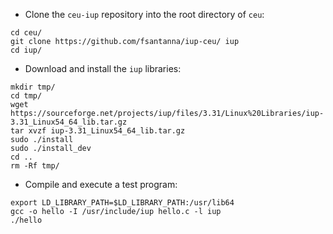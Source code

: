 - Clone the `ceu-iup` repository into the root directory of `ceu`:

```
cd ceu/
git clone https://github.com/fsantanna/iup-ceu/ iup
cd iup/
```

- Download and install the `iup` libraries:

```
mkdir tmp/
cd tmp/
wget https://sourceforge.net/projects/iup/files/3.31/Linux%20Libraries/iup-3.31_Linux54_64_lib.tar.gz
tar xvzf iup-3.31_Linux54_64_lib.tar.gz
sudo ./install
sudo ./install_dev
cd ..
rm -Rf tmp/
```

- Compile and execute a test program:

```
export LD_LIBRARY_PATH=$LD_LIBRARY_PATH:/usr/lib64
gcc -o hello -I /usr/include/iup hello.c -l iup
./hello
```
